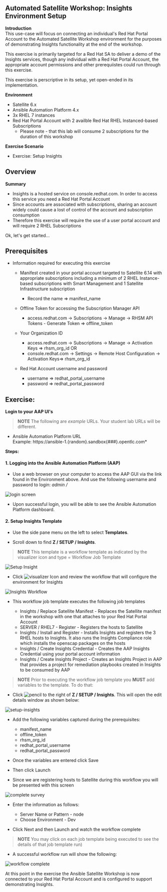 Automated Satellite Workshop: Insights Environment Setup 
----------------------------------------------------------------------

**Introduction**<br>
This use-case will focus on connecting an individual's Red Hat Portal Account to the Automated Satellite Workshop environment for the purposes of demonstrating Insights functionality at the end of the workshop.  

This exercise is primarily targeted for a Red Hat SA to deliver a demo of the Insights services, though any individual with a Red Hat Portal Account, the appropriate account permissions and other prerequiistes could run through this exercise.

This exercise is perscriptive in its setup, yet open-ended in its implementation.

**Environment**
- Satellite 6.x 
- Ansible Automation Platform 4.x
- 3x RHEL 7  instances
- Red Hat Portal Account with 2 availble Red Hat RHEL Instanced-based Subscriptions 
    - Please note - that this lab will consume 2 subscriptions for the duration of this workshop

**Exercise Scenario**
- Exercise: Setup Insights


Overview
-----------------------------------------------------------------

**Summary**<br>
- Insights is a hosted service on console.redhat.com.  In order to access this service you need a Red Hat Portal Account
- Since accounts are associated with subscriptions, sharing an account widely could cause a lost of control of the account and subscription consumption
- Therefore this exercise will require the use of a user portal account and will require 2 RHEL Subscriptions


Ok, let's get started...  

Prerequisites
--------------
-   Information required for executing this exercise

    - Manifest created in your portal account targeted to Satellite 6.14 with appropriate subscriptions including a minimum of 2 RHEL Instance-based subscriptions with Smart Management and 1 Satellite Infrastructure subscription
        - Record the name ⇒ manifest_name 

    - Offline Token for accessing the Subscription Manager API
        - access.redhat.com -> Subscriptions -> Manage -> RHSM API Tokens - Generate Token ⇒ offline_token

    - Your Organization ID 
        - access.redhat.com -> Subscriptions -> Manage -> Activation Keys ⇒ rhsm_org_id OR
        - console.redhat.com -> Settings -> Remote Host Configuration -> Activation Keys⇒ rhsm_org_id

    - Red Hat Account username and password
        - username ⇒ redhat_portal_username
        - password ⇒ redhat_portal_password


Exercise:
-----------------------------------------------------------------
**Login to your AAP UI's**
> **NOTE** The following are *example* URLs. Your student lab URLs will be different.
* Ansible Automation Platform URL<br>
    Example: https://ansible-1.{random}.sandbox{###}.opentlc.com*

**Steps:**<br>
#### 1\. Logging into the Ansible Automation Platform (AAP)

-   Use a web browser on your computer to access the AAP GUI via the link found in the Environment above. And use the following username and password to login: *admin / <password>*

![login screen](images/4-setupinsights-aap2-login.png)

-   Upon successful login, you will be able to see the Ansible Automation Platform dashboard.

#### 2\. Setup Insights Template

-   Use the side pane menu on the left to select **Templates**.

-   Scroll down to find **Z / SETUP / Insights**.

> **NOTE** This template is a workflow template as indicated by the visualizer icon and type = Workflow Job Template

![Setup Insight](images/4-setupinsights-workflow-template.png)

-   Click ![visualizer Icon](images/4-setupinsights-visualizer.png) and review the workflow that will configure the environment for Insights

![Insights Workflow](images/4-setupinsights-insights-workflow.png)

- This workflow job template executes the following job templates

    - Insights / Replace Satellite Manifest - Replaces the Satellite manifest in the workshop with one that attaches to your Red Hat Portal Account
    - SERVER / RHEL7 - Register - Registers the hosts to Satellite
    - Insights / Install and Register - Installs Insights and registers the 3 RHEL hosts to Insights.  It also runs the Insights Compliance role which installs the openscap packages on the hosts
    - Insights / Create Insights Credential - Creates the AAP Insights Credential using your portal account information
    - Insights / Create Insights Project - Creates an Insights Project in AAP that provides a project for remediation playbooks created in Insights to be consumed by AAP

> **NOTE** Prior to executing the workflow job template you **MUST** add variables to the template.  To do that:


-   Click ![pencil](images/4-setupinsights-pencil.png) to the right of **Z / SETUP / Insights**.  This will open the edit details window as shown below:

![setup-insights](images/4-setupinsights-variables.png)

-   Add the following variables captured during the prerequisites:

    - manifest_name
    - offline_token
    - rhsm_org_id
    - redhat_portal_username
    - redhat_portal_password

-   Once the variables are entered click Save

-   Then click Launch

-   Since we are registering hosts to Satellite during this workflow you will be presented with this screen

![complete survey](images/4-setupinsights-survey.png)

- Enter the information as follows:
    - Server Name or Pattern - node
    - Choose Environment - Dev

-   Click Next and then Launch and watch the workflow complete

> **NOTE** You may click on each job template being executed to see the details of that job template run)

-   A successful workflow run will show the following:

![workflow complete](images/4-setupinsights-workflow-complete.png)

At this point in the exercise the Ansible Satellite Workshop is now connected to your Red Hat Portal Account and is configured to support demonstrating Insights.